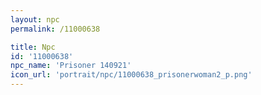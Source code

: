 ```yaml
---
layout: npc
permalink: /11000638

title: Npc
id: '11000638'
npc_name: 'Prisoner 140921'
icon_url: 'portrait/npc/11000638_prisonerwoman2_p.png'
---
```

